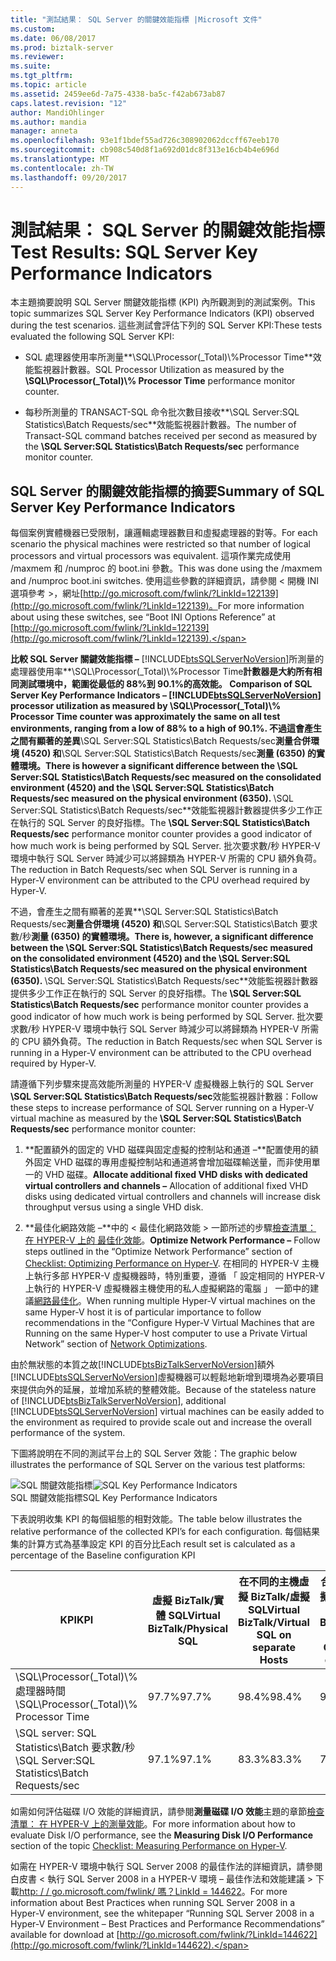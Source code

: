 ```yaml
---
title: "測試結果： SQL Server 的關鍵效能指標 |Microsoft 文件"
ms.custom: 
ms.date: 06/08/2017
ms.prod: biztalk-server
ms.reviewer: 
ms.suite: 
ms.tgt_pltfrm: 
ms.topic: article
ms.assetid: 2459ee6d-7a75-4338-ba5c-f42ab673ab87
caps.latest.revision: "12"
author: MandiOhlinger
ms.author: mandia
manager: anneta
ms.openlocfilehash: 93e1f1bdef55ad726c308902062dccff67eeb170
ms.sourcegitcommit: cb908c540d8f1a692d01dc8f313e16cb4b4e696d
ms.translationtype: MT
ms.contentlocale: zh-TW
ms.lasthandoff: 09/20/2017
---
```

# <a name="test-results-sql-server-key-performance-indicators"></a><span data-ttu-id="bc2de-102">測試結果： SQL Server 的關鍵效能指標</span><span class="sxs-lookup"><span data-stu-id="bc2de-102">Test Results: SQL Server Key Performance Indicators</span></span>
<span data-ttu-id="bc2de-103">本主題摘要說明 SQL Server 關鍵效能指標 (KPI) 內所觀測到的測試案例。</span><span class="sxs-lookup"><span data-stu-id="bc2de-103">This topic summarizes SQL Server Key Performance Indicators (KPI) observed during the test scenarios.</span></span> <span data-ttu-id="bc2de-104">這些測試會評估下列的 SQL Server KPI:</span><span class="sxs-lookup"><span data-stu-id="bc2de-104">These tests evaluated the following SQL Server KPI:</span></span>  
  
-   <span data-ttu-id="bc2de-105">SQL 處理器使用率所測量**\SQL\Processor(_Total)\\%Processor Time**效能監視器計數器。</span><span class="sxs-lookup"><span data-stu-id="bc2de-105">SQL Processor Utilization as measured by the **\SQL\Processor(_Total)\\% Processor Time** performance monitor counter.</span></span>  
  
-   <span data-ttu-id="bc2de-106">每秒所測量的 TRANSACT-SQL 命令批次數目接收**\SQL Server:SQL Statistics\Batch Requests/sec**效能監視器計數器。</span><span class="sxs-lookup"><span data-stu-id="bc2de-106">The number of Transact-SQL command batches received per second as measured by the **\SQL Server:SQL Statistics\Batch Requests/sec** performance monitor counter.</span></span>  
  
## <a name="summary-of-sql-server-key-performance-indicators"></a><span data-ttu-id="bc2de-107">SQL Server 的關鍵效能指標的摘要</span><span class="sxs-lookup"><span data-stu-id="bc2de-107">Summary of SQL Server Key Performance Indicators</span></span>  
 <span data-ttu-id="bc2de-108">每個案例實體機器已受限制，讓邏輯處理器數目和虛擬處理器的對等。</span><span class="sxs-lookup"><span data-stu-id="bc2de-108">For each scenario the physical machines were restricted so that number of logical processors and virtual processors was equivalent.</span></span> <span data-ttu-id="bc2de-109">這項作業完成使用 /maxmem 和 /numproc 的 boot.ini 參數。</span><span class="sxs-lookup"><span data-stu-id="bc2de-109">This was done using the /maxmem and /numproc boot.ini switches.</span></span> <span data-ttu-id="bc2de-110">使用這些參數的詳細資訊，請參閱 < 開機 INI 選項參考 >，網址[http://go.microsoft.com/fwlink/?LinkId=122139](http://go.microsoft.com/fwlink/?LinkId=122139)。</span><span class="sxs-lookup"><span data-stu-id="bc2de-110">For more information about using these switches, see “Boot INI Options Reference” at [http://go.microsoft.com/fwlink/?LinkId=122139](http://go.microsoft.com/fwlink/?LinkId=122139).</span></span>  
  
 <span data-ttu-id="bc2de-111">**比較 SQL Server 關鍵效能指標 –** [!INCLUDE[btsSQLServerNoVersion](../includes/btssqlservernoversion-md.md)]所測量的處理器使用率**\SQL\Processor(_Total)\\%Processor Time**計數器是大約所有相同測試環境中，範圍從最低的 88%到 90.1%的高效能。  </span><span class="sxs-lookup"><span data-stu-id="bc2de-111">**Comparison of SQL Server Key Performance Indicators –**  [!INCLUDE[btsSQLServerNoVersion](../includes/btssqlservernoversion-md.md)] processor utilization as measured by **\SQL\Processor(_Total)\\% Processor Time** counter was approximately the same on all test environments, ranging from a low of 88% to a high of 90.1%.</span></span> <span data-ttu-id="bc2de-112">不過這會產生之間有顯著的差異**\SQL Server:SQL Statistics\Batch Requests/sec**測量合併環境 (4520) 和**\SQL Server:SQL Statistics\Batch Requests/sec**測量 (6350) 的實體環境。</span><span class="sxs-lookup"><span data-stu-id="bc2de-112">There is however a significant difference between the **\SQL Server:SQL Statistics\Batch Requests/sec** measured on the consolidated environment (4520) and the **\SQL Server:SQL Statistics\Batch Requests/sec** measured on the physical environment (6350).</span></span> <span data-ttu-id="bc2de-113">**\SQL Server:SQL Statistics\Batch Requests/sec**效能監視器計數器提供多少工作正在執行的 SQL Server 的良好指標。</span><span class="sxs-lookup"><span data-stu-id="bc2de-113">The **\SQL Server:SQL Statistics\Batch Requests/sec** performance monitor counter provides a good indicator of how much work is being performed by SQL Server.</span></span> <span data-ttu-id="bc2de-114">批次要求數/秒 HYPER-V 環境中執行 SQL Server 時減少可以將歸類為 HYPER-V 所需的 CPU 額外負荷。</span><span class="sxs-lookup"><span data-stu-id="bc2de-114">The reduction in Batch Requests/sec when SQL Server is running in a Hyper-V environment can be attributed to the CPU overhead required by Hyper-V.</span></span>  
  
 <span data-ttu-id="bc2de-115">不過，會產生之間有顯著的差異**\SQL Server:SQL Statistics\Batch Requests/sec**測量合併環境 (4520) 和**\SQL Server:SQL Statistics\Batch 要求數/秒**測量 (6350) 的實體環境。</span><span class="sxs-lookup"><span data-stu-id="bc2de-115">There is, however, a significant difference between the **\SQL Server:SQL Statistics\Batch Requests/sec** measured on the consolidated environment (4520) and the **\SQL Server:SQL Statistics\Batch Requests/sec** measured on the physical environment (6350).</span></span> <span data-ttu-id="bc2de-116">**\SQL Server:SQL Statistics\Batch Requests/sec**效能監視器計數器提供多少工作正在執行的 SQL Server 的良好指標。</span><span class="sxs-lookup"><span data-stu-id="bc2de-116">The **\SQL Server:SQL Statistics\Batch Requests/sec** performance monitor counter provides a good indicator of how much work is being performed by SQL Server.</span></span> <span data-ttu-id="bc2de-117">批次要求數/秒 HYPER-V 環境中執行 SQL Server 時減少可以將歸類為 HYPER-V 所需的 CPU 額外負荷。</span><span class="sxs-lookup"><span data-stu-id="bc2de-117">The reduction in Batch Requests/sec when SQL Server is running in a Hyper-V environment can be attributed to the CPU overhead required by Hyper-V.</span></span>  
  
 <span data-ttu-id="bc2de-118">請遵循下列步驟來提高效能所測量的 HYPER-V 虛擬機器上執行的 SQL Server **\SQL Server:SQL Statistics\Batch Requests/sec**效能監視器計數器：</span><span class="sxs-lookup"><span data-stu-id="bc2de-118">Follow these steps to increase performance of SQL Server running on a Hyper-V virtual machine as measured by the **\SQL Server:SQL Statistics\Batch Requests/sec** performance monitor counter:</span></span>  
  
1.  <span data-ttu-id="bc2de-119">**配置額外的固定的 VHD 磁碟與固定虛擬的控制站和通道 –**配置使用的額外固定 VHD 磁碟的專用虛擬控制站和通道將會增加磁碟輸送量，而非使用單一的 VHD 磁碟。</span><span class="sxs-lookup"><span data-stu-id="bc2de-119">**Allocate additional fixed VHD disks with dedicated virtual controllers and channels –** Allocation of additional fixed VHD disks using dedicated virtual controllers and channels will increase disk throughput versus using a single VHD disk.</span></span>  
  
2.  <span data-ttu-id="bc2de-120">**最佳化網路效能 –**中的 < 最佳化網路效能 > 一節所述的步驟[檢查清單： 在 HYPER-V 上的 最佳化效能](~/technical-guides/checklist-optimizing-performance-on-hyper-v.md)。</span><span class="sxs-lookup"><span data-stu-id="bc2de-120">**Optimize Network Performance –** Follow steps outlined in the “Optimize Network Performance” section of [Checklist: Optimizing Performance on Hyper-V](~/technical-guides/checklist-optimizing-performance-on-hyper-v.md).</span></span> <span data-ttu-id="bc2de-121">在相同的 HYPER-V 主機上執行多部 HYPER-V 虛擬機器時，特別重要，遵循 「 設定相同的 HYPER-V 上執行的 HYPER-V 虛擬機器主機使用的私人虛擬網路的電腦 」 一節中的建議[網路最佳化](../technical-guides/network-optimizations.md)。</span><span class="sxs-lookup"><span data-stu-id="bc2de-121">When running multiple Hyper-V virtual machines on the same Hyper-V host it is of particular importance to follow recommendations in the “Configure Hyper-V Virtual Machines that are Running on the same Hyper-V host computer to use a Private Virtual Network” section of [Network Optimizations](../technical-guides/network-optimizations.md).</span></span>  
  
 <span data-ttu-id="bc2de-122">由於無狀態的本質之故[!INCLUDE[btsBizTalkServerNoVersion](../includes/btsbiztalkservernoversion-md.md)]額外[!INCLUDE[btsSQLServerNoVersion](../includes/btssqlservernoversion-md.md)]虛擬機器可以輕鬆地新增到環境為必要項目來提供向外的延展，並增加系統的整體效能。</span><span class="sxs-lookup"><span data-stu-id="bc2de-122">Because of the stateless nature of [!INCLUDE[btsBizTalkServerNoVersion](../includes/btsbiztalkservernoversion-md.md)], additional [!INCLUDE[btsSQLServerNoVersion](../includes/btssqlservernoversion-md.md)] virtual machines can be easily added to the environment as required to provide scale out and increase the overall performance of the system.</span></span>  
  
 <span data-ttu-id="bc2de-123">下圖將說明在不同的測試平台上的 SQL Server 效能：</span><span class="sxs-lookup"><span data-stu-id="bc2de-123">The graphic below illustrates the performance of SQL Server on the various test platforms:</span></span>  
  
 <span data-ttu-id="bc2de-124">![SQL 關鍵效能指標](../technical-guides/media/sqlkpi.gif "SQLKPI")</span><span class="sxs-lookup"><span data-stu-id="bc2de-124">![SQL Key Performance Indicators](../technical-guides/media/sqlkpi.gif "SQLKPI")</span></span>  
<span data-ttu-id="bc2de-125">SQL 關鍵效能指標</span><span class="sxs-lookup"><span data-stu-id="bc2de-125">SQL Key Performance Indicators</span></span>  
  
 <span data-ttu-id="bc2de-126">下表說明收集 KPI 的每個組態的相對效能。</span><span class="sxs-lookup"><span data-stu-id="bc2de-126">The table below illustrates the relative performance of the collected KPI’s for each configuration.</span></span> <span data-ttu-id="bc2de-127">每個結果集的計算方式為基準設定 KPI 的百分比</span><span class="sxs-lookup"><span data-stu-id="bc2de-127">Each result set is calculated as a percentage of the Baseline configuration KPI</span></span>  
  
|<span data-ttu-id="bc2de-128">KPI</span><span class="sxs-lookup"><span data-stu-id="bc2de-128">KPI</span></span>|<span data-ttu-id="bc2de-129">虛擬 BizTalk/實體 SQL</span><span class="sxs-lookup"><span data-stu-id="bc2de-129">Virtual BizTalk/Physical SQL</span></span>|<span data-ttu-id="bc2de-130">在不同的主機虛擬 BizTalk/虛擬 SQL</span><span class="sxs-lookup"><span data-stu-id="bc2de-130">Virtual BizTalk/Virtual SQL on separate Hosts</span></span>|<span data-ttu-id="bc2de-131">合併環境上的虛擬 BizTalk/虛擬 SQL</span><span class="sxs-lookup"><span data-stu-id="bc2de-131">Virtual BizTalk/Virtual SQL on Consolidated environment</span></span>|  
|---------|-----------------------------------|----------------------------------------------------|--------------------------------------------------------------|  
|<span data-ttu-id="bc2de-132">\SQL\Processor(_Total)\\%處理器時間</span><span class="sxs-lookup"><span data-stu-id="bc2de-132">\SQL\Processor(_Total)\\% Processor Time</span></span>|<span data-ttu-id="bc2de-133">97.7%</span><span class="sxs-lookup"><span data-stu-id="bc2de-133">97.7%</span></span>|<span data-ttu-id="bc2de-134">98.4%</span><span class="sxs-lookup"><span data-stu-id="bc2de-134">98.4%</span></span>|<span data-ttu-id="bc2de-135">99.9%</span><span class="sxs-lookup"><span data-stu-id="bc2de-135">99.9%</span></span>|  
|<span data-ttu-id="bc2de-136">\SQL server: SQL Statistics\Batch 要求數/秒</span><span class="sxs-lookup"><span data-stu-id="bc2de-136">\SQL Server:SQL Statistics\Batch Requests/sec</span></span>|<span data-ttu-id="bc2de-137">97.1%</span><span class="sxs-lookup"><span data-stu-id="bc2de-137">97.1%</span></span>|<span data-ttu-id="bc2de-138">83.3%</span><span class="sxs-lookup"><span data-stu-id="bc2de-138">83.3%</span></span>|<span data-ttu-id="bc2de-139">71.2%</span><span class="sxs-lookup"><span data-stu-id="bc2de-139">71.2%</span></span>|  
  
 <span data-ttu-id="bc2de-140">如需如何評估磁碟 I/O 效能的詳細資訊，請參閱**測量磁碟 I/O 效能**主題的章節[檢查清單： 在 HYPER-V 上的測量效能](../technical-guides/checklist-measuring-performance-on-hyper-v.md)。</span><span class="sxs-lookup"><span data-stu-id="bc2de-140">For more information about how to evaluate Disk I/O performance, see the **Measuring Disk I/O Performance** section of the topic [Checklist: Measuring Performance on Hyper-V](../technical-guides/checklist-measuring-performance-on-hyper-v.md).</span></span>  
  
 <span data-ttu-id="bc2de-141">如需在 HYPER-V 環境中執行 SQL Server 2008 的最佳作法的詳細資訊，請參閱白皮書 < 執行 SQL Server 2008 in a HYPER-V 環境 – 最佳作法和效能建議 > 下載[http: / / go.microsoft.com/fwlink/ 嗎？LinkId = 144622](http://go.microsoft.com/fwlink/?LinkId=144622)。</span><span class="sxs-lookup"><span data-stu-id="bc2de-141">For more information about Best Practices when running SQL Server 2008 in a Hyper-V environment, see the whitepaper “Running SQL Server 2008 in a Hyper-V Environment – Best Practices and Performance Recommendations” available for download at [http://go.microsoft.com/fwlink/?LinkId=144622](http://go.microsoft.com/fwlink/?LinkId=144622).</span></span>